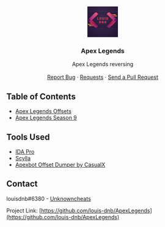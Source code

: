<!-- PROJECT LOGO -->

<br />
<p align="center">
  <a href="https://github.com/louis-dnb/ApexLegends/">
    <img src="./Logo.png" alt="Logo" width="80" height="80">
  </a>

  <h3 align="center">Apex Legends</h3>

  <p align="center">
    Apex Legends reversing
    <br />
    <br />
    <a href="https://github.com/louis-dnb/ApexLegends/issues">Report Bug</a>
    ·
    <a href="https://github.com/louis-dnb/ApexLegends/issues">Requests</a>
    ·
    <a href="https://github.com/louis-dnb/ApexLegends/pulls">Send a Pull Request</a>
  </p>
</p>



<!-- TABLE OF CONTENTS -->
## Table of Contents

* [Apex Legends Offsets](https://github.com/louis-dnb/ApexLegends/tree/main/Offsets)
* [Apex Legends Season 9](https://github.com/louis-dnb/ApexLegends/tree/main/Season%209)

## Tools Used
* [IDA Pro](https://www.hex-rays.com/ida-pro/)
* [Scylla](https://github.com/NtQuery/Scylla)
* [Apexbot Offset Dumper by CasualX](https://github.com/CasualX/apexbot/tree/master/offsets)

<!-- CONTACT -->
## Contact

louisdnb#6380 - [Unknowncheats](https://www.unknowncheats.me/forum/members/3816071.html)

Project Link: [https://github.com/louis-dnb/ApexLegends](https://github.com/louis-dnb/ApexLegends)






<!-- MARKDOWN LINKS & IMAGES -->
<!-- https://www.markdownguide.org/basic-syntax/#reference-style-links -->
[forks-shield]: https://img.shields.io/github/forks/roshanlam/ReadMeTemplate?style=for-the-badge
[forks-url]: https://github.com/louis-dnb/ApexLegends/network/members
[stars-shield]: https://img.shields.io/github/stars/roshanlam/ReadMeTemplate?style=for-the-badge
[stars-url]: https://github.com/louis-dnb/ApexLegends/stargazers
[issues-shield]: https://img.shields.io/github/issues/roshanlam/ReadMeTemplate?style=for-the-badge
[issues-url]: https://github.com/roshanlam/ReadMeTemplate/issues
